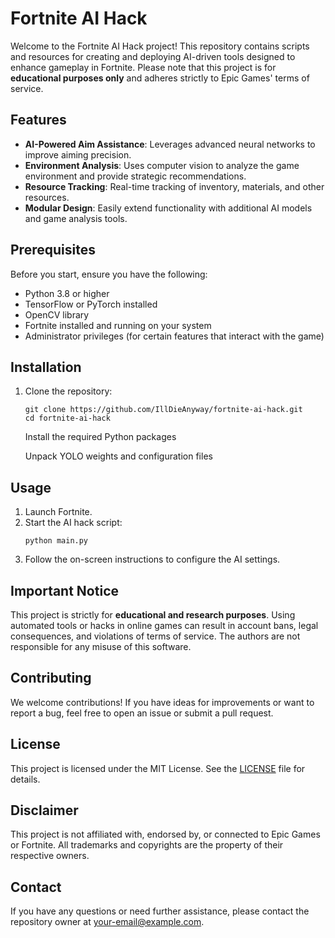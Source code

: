 
<h1>Fortnite AI Hack</h1>

<p>Welcome to the Fortnite AI Hack project! This repository contains scripts and resources for creating and deploying AI-driven tools designed to enhance gameplay in Fortnite. Please note that this project is for <strong>educational purposes only</strong> and adheres strictly to Epic Games' terms of service.</p>

<h2>Features</h2>
<ul>
    <li><strong>AI-Powered Aim Assistance</strong>: Leverages advanced neural networks to improve aiming precision.</li>
    <li><strong>Environment Analysis</strong>: Uses computer vision to analyze the game environment and provide strategic recommendations.</li>
    <li><strong>Resource Tracking</strong>: Real-time tracking of inventory, materials, and other resources.</li>
    <li><strong>Modular Design</strong>: Easily extend functionality with additional AI models and game analysis tools.</li>
</ul>

<h2>Prerequisites</h2>
<p>Before you start, ensure you have the following:</p>
<ul>
    <li>Python 3.8 or higher</li>
    <li>TensorFlow or PyTorch installed</li>
    <li>OpenCV library</li>
    <li>Fortnite installed and running on your system</li>
    <li>Administrator privileges (for certain features that interact with the game)</li>
</ul>

<h2>Installation</h2>
<ol>
    <li>Clone the repository:
        <pre><code>git clone https://github.com/IllDieAnyway/fortnite-ai-hack.git
cd fortnite-ai-hack</code></pre>
    </li>
    Install the required Python packages

   Unpack YOLO weights and configuration files
</ol>

<h2>Usage</h2>
<ol>
    <li>Launch Fortnite.</li>
    <li>Start the AI hack script:
        <pre><code>python main.py</code></pre>
    </li>
    <li>Follow the on-screen instructions to configure the AI settings.</li>
</ol>

<h2>Important Notice</h2>
<p>This project is strictly for <strong>educational and research purposes</strong>. Using automated tools or hacks in online games can result in account bans, legal consequences, and violations of terms of service. The authors are not responsible for any misuse of this software.</p>

<h2>Contributing</h2>
<p>We welcome contributions! If you have ideas for improvements or want to report a bug, feel free to open an issue or submit a pull request.</p>

<h2>License</h2>
<p>This project is licensed under the MIT License. See the <a href="LICENSE">LICENSE</a> file for details.</p>

<h2>Disclaimer</h2>
<p>This project is not affiliated with, endorsed by, or connected to Epic Games or Fortnite. All trademarks and copyrights are the property of their respective owners.</p>

<h2>Contact</h2>
<p>If you have any questions or need further assistance, please contact the repository owner at <a href="mailto:your-email@example.com">your-email@example.com</a>.</p>
